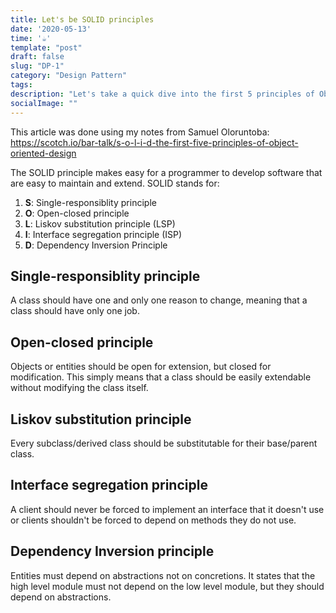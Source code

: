 ```yaml
---
title: Let's be SOLID principles
date: '2020-05-13'
time: '☕️'
template: "post"
draft: false
slug: "DP-1"
category: "Design Pattern"
tags:
description: "Let's take a quick dive into the first 5 principles of Object Oriented Design with Samuel Oloruntoba"
socialImage: ""
---
```


This article was done using my notes from Samuel Oloruntoba: https://scotch.io/bar-talk/s-o-l-i-d-the-first-five-principles-of-object-oriented-design

The SOLID principle makes easy for a programmer to develop software that are easy to maintain and extend. SOLID stands for:
1. **S**: Single-responsiblity principle
2. **O**: Open-closed principle
3. **L**: Liskov substitution principle (LSP)
4. **I**: Interface segregation principle (ISP)
5. **D**: Dependency Inversion Principle

## Single-responsiblity principle

A class should have one and only one reason to change, meaning that a class should have only one job.

## Open-closed principle

Objects or entities should be open for extension, but closed for modification. This simply means that a class should be easily extendable without modifying the class itself. 

## Liskov substitution principle

Every subclass/derived class should be substitutable for their base/parent class. 

## Interface segregation principle

A client should never be forced to implement an interface that it doesn't use or clients shouldn't be forced to depend on methods they do not use.

## Dependency Inversion principle

Entities must depend on abstractions not on concretions. It states that the high level module must not depend on the low level module, but they should depend on abstractions.

